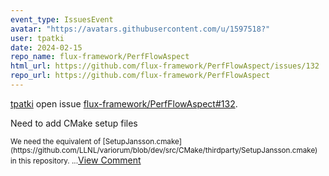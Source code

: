 ```yaml
---
event_type: IssuesEvent
avatar: "https://avatars.githubusercontent.com/u/1597518?"
user: tpatki
date: 2024-02-15
repo_name: flux-framework/PerfFlowAspect
html_url: https://github.com/flux-framework/PerfFlowAspect/issues/132
repo_url: https://github.com/flux-framework/PerfFlowAspect
---
```


<a href='https://github.com/tpatki' target='_blank'>tpatki</a> open issue <a href='https://github.com/flux-framework/PerfFlowAspect/issues/132' target='_blank'>flux-framework/PerfFlowAspect#132</a>.

<p>Need to add CMake setup files</p><small>We need the equivalent of [SetupJansson.cmake](https://github.com/LLNL/variorum/blob/dev/src/CMake/thirdparty/SetupJansson.cmake) in this repository. ...</small><a href='https://github.com/flux-framework/PerfFlowAspect/issues/132' target='_blank'>View Comment</a>